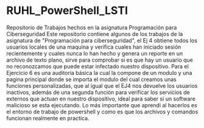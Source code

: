 # RUHL_PowerShell_LSTI
Repositorio de Trabajos hechos en la asignatura Programación para Ciberseguridad
Este repositorio contiene algunos de los trabajos de la asignatura de "Programación para ciberseguridad", el Ej 4 obtiene todos los usuarios locales de una maquina y verifica cuales han iniciado sesión recientemente y cuales nunca lo han hecho y genera un reporte en un archivo de texto plano, sirve para comprobar si es que hay un usuario que no reconozcamos que puede estar infectado nuestro dispositivo.
Para el Ejercicio 6 es una auditoria básica la cual la compone de un modulo y una pagina principal donde se importa el modulo del cual creamos unas funciones personalizadas, que al igual que el EJ4 nos devuelve los usuarios inactivos, además de una segunda función para verificar los servicios de externos que actuan en nuestro dispositivo, ideal para saber si un software malicioso se esta ejecutando.
Lo más importante que aprendi al hacerlos es el entorno de trabajo de powershell y como es que los archivos y comandos funcionan realmente en practica.
